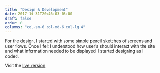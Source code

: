 ```yaml
---
title: "Design & Development"
date: 2017-10-31T20:46:03-05:00
draft: false
order: 0
columns: "col-sm-6 col-md-6 col-lg-4"
---
```

For the design, I started with some simple pencil sketches of screens and user flows. Once I felt I understood how user's should interact with the site and what information needed to be displayed, I started designing as I coded. 

Visit the [live version](http://critique-it.herokuapp.com/#/)